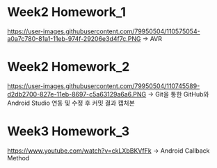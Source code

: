 # Week2 Homework_1

https://user-images.githubusercontent.com/79950504/110575054-a0a7c780-81a1-11eb-974f-29206e3d4f7c.PNG
-> AVR 



# Week2 Homework_2

https://user-images.githubusercontent.com/79950504/110745589-d2db2700-827e-11eb-8697-c5a63129a6a6.PNG
-> Git을 통한 GitHub와 Android Studio 연동 및 수정 후 커밋 결과 캡처본

# Week3 Homework_3
https://www.youtube.com/watch?v=ckLXbBKVfFk
-> Android Callback Method 
